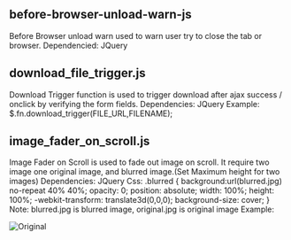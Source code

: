 before-browser-unload-warn-js
-----------------------------
Before Browser unload warn used to warn user try to close the tab or browser.
Dependencied: JQuery

download_file_trigger.js
------------------------
Download Trigger function is used to trigger download after ajax success / onclick by verifying the form fields.
Dependencies: JQuery
Example:
        $.fn.download_trigger(FILE_URL,FILENAME);
        
image_fader_on_scroll.js
------------------------
Image Fader on Scroll is used to fade out image on scroll. It require two image one original image, and blurred image.(Set Maximum height for two images)
Dependencies: JQuery
Css: 
.blurred {
  background:url(blurred.jpg) no-repeat 40% 40%;
  opacity: 0;
  position: absolute;
  width: 100%;
  height: 100%;
  -webkit-transform: translate3d(0,0,0);
  background-size: cover;
}
Note: blurred.jpg is blurred image, original.jpg is original image
Example: 
        <div class="carousel-inner" style="background: transparent;">
          <img src="original.jpg" alt="Original" style="opacity: 1">
          <div class="blurred"></div>
        </div>
